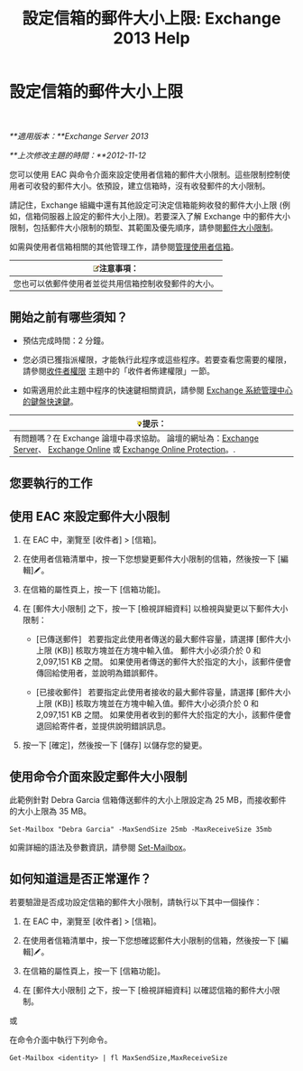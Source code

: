﻿---
title: '設定信箱的郵件大小上限: Exchange 2013 Help'
TOCTitle: 設定信箱的郵件大小上限
ms:assetid: d1220685-14c0-4c4f-abb2-3920f3046212
ms:mtpsurl: https://technet.microsoft.com/zh-tw/library/Bb124708(v=EXCHG.150)
ms:contentKeyID: 50554064
ms.date: 01/12/2018
mtps_version: v=EXCHG.150
ms.translationtype: HT
---

# 設定信箱的郵件大小上限

 

_**適用版本：**Exchange Server 2013_

_**上次修改主題的時間：**2012-11-12_

您可以使用 EAC 與命令介面來設定使用者信箱的郵件大小限制。這些限制控制使用者可收發的郵件大小。依預設，建立信箱時，沒有收發郵件的大小限制。

請記住，Exchange 組織中還有其他設定可決定信箱能夠收發的郵件大小上限 (例如，信箱伺服器上設定的郵件大小上限)。若要深入了解 Exchange 中的郵件大小限制，包括郵件大小限制的類型、其範圍及優先順序，請參閱[郵件大小限制](message-size-limits-exchange-2013-help.md)。

如需與使用者信箱相關的其他管理工作，請參閱[管理使用者信箱](manage-user-mailboxes-exchange-2013-help.md)。

<table>
<thead>
<tr class="header">
<th><img src="images/Bb124558.note(EXCHG.150).gif" title="注意事項" alt="注意事項" />注意事項：</th>
</tr>
</thead>
<tbody>
<tr class="odd">
<td>您也可以依郵件使用者並從共用信箱控制收發郵件的大小。</td>
</tr>
</tbody>
</table>


## 開始之前有哪些須知？

  - 預估完成時間：2 分鐘。

  - 您必須已獲指派權限，才能執行此程序或這些程序。若要查看您需要的權限，請參閱[收件者權限](recipients-permissions-exchange-2013-help.md) 主題中的「收件者佈建權限」一節。

  - 如需適用於此主題中程序的快速鍵相關資訊，請參閱 [Exchange 系統管理中心的鍵盤快速鍵](keyboard-shortcuts-in-the-exchange-admin-center-exchange-online-protection-help.md)。

<table>
<thead>
<tr class="header">
<th><img src="images/Bb124558.tip(EXCHG.150).gif" title="提示" alt="提示" />提示：</th>
</tr>
</thead>
<tbody>
<tr class="odd">
<td>有問題嗎？在 Exchange 論壇中尋求協助。 論壇的網址為：<a href="https://go.microsoft.com/fwlink/p/?linkid=60612">Exchange Server</a>、 <a href="https://go.microsoft.com/fwlink/p/?linkid=267542">Exchange Online</a> 或 <a href="https://go.microsoft.com/fwlink/p/?linkid=285351">Exchange Online Protection</a>。.</td>
</tr>
</tbody>
</table>


## 您要執行的工作

## 使用 EAC 來設定郵件大小限制

1.  在 EAC 中，瀏覽至 \[收件者\] \> \[信箱\]。

2.  在使用者信箱清單中，按一下您想變更郵件大小限制的信箱，然後按一下 \[編輯\]![編輯圖示](images/JJ218640.6f53ccb2-1f13-4c02-bea0-30690e6ea71d(EXCHG.150).gif "編輯圖示")。

3.  在信箱的屬性頁上，按一下 \[信箱功能\]。

4.  在 \[郵件大小限制\] 之下，按一下 \[檢視詳細資料\] 以檢視與變更以下郵件大小限制：
    
      - \[已傳送郵件\]   若要指定此使用者傳送的最大郵件容量，請選擇 \[郵件大小上限 (KB)\] 核取方塊並在方塊中輸入值。 郵件大小必須介於 0 和 2,097,151 KB 之間。 如果使用者傳送的郵件大於指定的大小，該郵件便會傳回給使用者，並說明為錯誤郵件。
    
      - \[已接收郵件\]   若要指定此使用者接收的最大郵件容量，請選擇 \[郵件大小上限 (KB)\] 核取方塊並在方塊中輸入值。郵件大小必須介於 0 和 2,097,151 KB 之間。 如果使用者收到的郵件大於指定的大小，該郵件便會退回給寄件者，並提供說明錯誤訊息。

5.  按一下 \[確定\]，然後按一下 \[儲存\] 以儲存您的變更。

## 使用命令介面來設定郵件大小限制

此範例針對 Debra Garcia 信箱傳送郵件的大小上限設定為 25 MB，而接收郵件的大小上限為 35 MB。

    Set-Mailbox "Debra Garcia" -MaxSendSize 25mb -MaxReceiveSize 35mb

如需詳細的語法及參數資訊，請參閱 [Set-Mailbox](https://technet.microsoft.com/zh-tw/library/bb123981\(v=exchg.150\))。

## 如何知道這是否正常運作？

若要驗證是否成功設定信箱的郵件大小限制，請執行以下其中一個操作：

1.  在 EAC 中，瀏覽至 \[收件者\] \> \[信箱\]。

2.  在使用者信箱清單中，按一下您想確認郵件大小限制的信箱，然後按一下 \[編輯\]![編輯圖示](images/JJ218640.6f53ccb2-1f13-4c02-bea0-30690e6ea71d(EXCHG.150).gif "編輯圖示")。

3.  在信箱的屬性頁上，按一下 \[信箱功能\]。

4.  在 \[郵件大小限制\] 之下，按一下 \[檢視詳細資料\] 以確認信箱的郵件大小限制。

或

在命令介面中執行下列命令。

    Get-Mailbox <identity> | fl MaxSendSize,MaxReceiveSize

